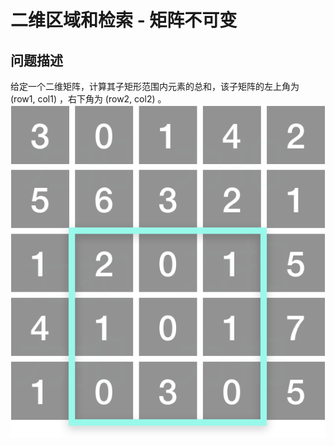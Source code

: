 # 二维区域和检索 - 矩阵不可变
## 问题描述

给定一个二维矩阵，计算其子矩形范围内元素的总和，该子矩阵的左上角为 (row1, col1) ，右下角为 (row2, col2) 。  
![304](./img/304.png)  

